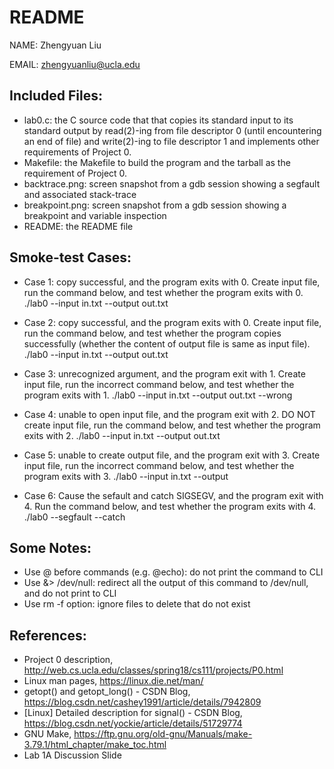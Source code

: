 # README
NAME: Zhengyuan Liu

EMAIL: zhengyuanliu@ucla.edu

## Included Files:
* lab0.c: the C source code that that copies its standard input to its standard output by read(2)-ing from file descriptor 0 (until encountering an end of file) and write(2)-ing to file descriptor 1 and implements other requirements of Project 0.
* Makefile: the Makefile to build the program and the tarball as the requirement of Project 0.
* backtrace.png: screen snapshot from a gdb session showing a segfault and associated stack-trace
* breakpoint.png: screen snapshot from a gdb session showing a breakpoint and variable inspection
* README: the README file


## Smoke-test Cases:
* Case 1: copy successful, and the program exits with 0. Create input file, run the command below, and test whether the program exits with 0.
	./lab0 --input in.txt --output out.txt

* Case 2: copy successful, and the program exits with 0. Create input file, run the command below, and test whether the program copies successfully (whether the content of output file is same as input file).
	./lab0 --input in.txt --output out.txt

* Case 3: unrecognized argument, and the program exit with 1. Create input file, run the incorrect command below, and test whether the program exits with 1.
	./lab0 --input in.txt --output out.txt --wrong

* Case 4: unable to open input file, and the program exit with 2. DO NOT create input file, run the command below, and test whether the program exits with 2.
	./lab0 --input in.txt --output out.txt

* Case 5: unable to create output file, and the program exit with 3. Create input file, run the incorrect command below, and test whether the program exits with 3.
	./lab0 --input in.txt --output

* Case 6: Cause the sefault and catch SIGSEGV, and the program exit with 4. Run the command below, and test whether the program exits with 4.
	./lab0 --segfault --catch


## Some Notes:
* Use @ before commands (e.g. @echo): do not print the command to CLI
* Use &> /dev/null: redirect all the output of this command to /dev/null, and do not print to CLI
* Use rm -f option: ignore files to delete that do not exist

## References:
* Project 0 description, http://web.cs.ucla.edu/classes/spring18/cs111/projects/P0.html
* Linux man pages, https://linux.die.net/man/
* getopt() and getopt_long() - CSDN Blog, https://blog.csdn.net/cashey1991/article/details/7942809
* [Linux] Detailed description for signal() - CSDN Blog, https://blog.csdn.net/yockie/article/details/51729774
* GNU Make, https://ftp.gnu.org/old-gnu/Manuals/make-3.79.1/html_chapter/make_toc.html
* Lab 1A Discussion Slide
